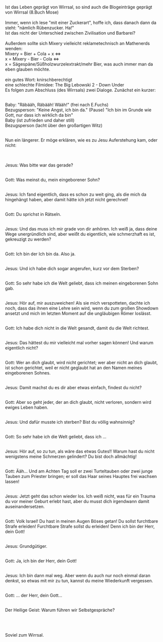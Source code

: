 Ist das Leben geprägt von Wirrsal, so sind auch die Blogeinträge geprägt von Wirrsal (8.Buch Mose)
<br><br>
Immer, wenn ich lese "mit einer Zuckerart", hoffe ich, dass danach dann da steht: "nämlich Rübenzucker. Ha!"<br>
Ist das nicht der Unterschied zwischen Zivilisation und Barbarei?<br><br>
Außerdem sollte sich Mixery vielleicht reklametechnisch an Mathenerds wenden:<br>
Mixery = Bier + Cola + x <=><br>
x = Mixery - Bier - Cola <=><br>
x = Sägespäne/Süßholzwurzelextrakt/mehr Bier, was auch immer man da eben glauben möchte.<br><br>
ein gutes Wort: knirschberechtigt<br>
eine schlechte Filmidee: The Big Lebowski 2 - Down Under<br>
Es folgen zum Abschluss (des Wirrsals) zwei Dialoge. Zunächst ein kurzer:<br><br>

Baby: "Räbääh, Räbääh! Wääh!" (frei nach E.Fuchs)<br>
Bezugsperson: "Keine Angst, ich bin da." (Pause) "Ich bin im Grunde wie Gott, nur dass ich wirklich da bin"<br>
Baby (ist zufrieden und daher still)<br>
Bezugsperson (lacht über den großartigen Witz)<br><br>

Nun ein längerer. Er möge erklären, wie es zu Jesu Auferstehung kam, oder nicht:<br><br><br>

Jesus: Was bitte war das gerade?<br><br>

Gott: Was meinst du, mein eingeborener Sohn?<br><br>

Jesus: Ich fand eigentlich, dass es schon zu weit ging, als die mich da
hingehängt haben, aber damit hätte ich jetzt nicht gerechnet!<br><br>

Gott: Du sprichst in Rätseln.<br><br>

Jesus: Und das muss ich mir grade von dir anhören. Ich weiß ja, dass
deine Wege unergründlich sind, aber weißt du eigentlich, wie schmerzhaft
es ist, gekreuzigt zu werden?<br><br>

Gott: Ich bin der Ich bin da. Also ja.<br><br>

Jesus: Und ich habe dich sogar angerufen, kurz vor dem Sterben?<br><br>

Gott: So sehr habe ich die Welt geliebt, dass ich meinen eingeborenen
Sohn gab.<br><br>

Jesus: Hör auf, mir auszuweichen! Als sie mich verspotteten, dachte ich
noch, dass das ihnen eine Lehre sein wird, wenn du zum großen Showdown
ansetzt und mich im letzten Moment auf die ungläubigen Römer loslässt.<br><br>

Gott: Ich habe dich nicht in die Welt gesandt, damit du die Welt richtest.<br><br>

Jesus: Das hättest du mir vielleicht mal vorher sagen können! Und warum
eigentlich nicht?<br><br>

Gott: Wer an dich glaubt, wird nicht gerichtet; wer aber nicht an dich
glaubt, ist schon gerichtet, weil er nicht geglaubt hat an den Namen
meines eingeborenen Sohnes.<br><br>

Jesus: Damit machst du es dir aber etwas einfach, findest du nicht?<br><br>

Gott: Aber so geht jeder, der an dich glaubt, nicht verloren, sondern
wird ewiges Leben haben.<br><br>

Jesus: Und dafür musste ich sterben? Bist du völlig wahnsinnig?<br><br>

Gott: So sehr habe ich die Welt geliebt, dass ich ...<br><br>

Jesus: Hör auf, so zu tun, als wäre das etwas Gutes!! Warum hast du
nicht wenigstens meine Schmerzen gelindert? Du bist doch allmächtig!<br><br>

Gott: Ääh... Und am Achten Tag soll er zwei Turteltauben oder zwei junge
Tauben zum Priester bringen; er soll das Haar seines Hauptes frei
wachsen lassen!<br><br>

Jesus: Jetzt geht das schon wieder los. Ich weiß nicht, was für ein
Trauma du vor meiner Geburt erlebt hast, aber du musst dich irgendwann
damit auseinandersetzen.<br><br>

Gott: Volk Israel! Du hast in meinen Augen Böses getan! Du sollst
furchtbare Strafe erleiden! Furchtbare Strafe sollst du erleiden! Denn
ich bin der Herr, dein Gott!<br><br>

Jesus: Grundgütiger.<br><br>

Gott: Ja, ich bin der Herr, dein Gott!<br><br>

Jesus: Ich bin dann mal weg. Aber wenn du auch nur noch einmal daran
denkst, so etwas mit mir zu tun, kannst du meine Wiederkunft vergessen.<br><br>

Gott: ... der Herr, dein Gott...<br><br>

Der Heilige Geist: Warum führen wir Selbstgespräche?<br><br><br><br>




Soviel zum Wirrsal.
